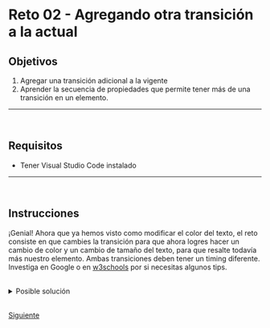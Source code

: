 # Reto 02 - Agregando otra transición a la actual

## Objetivos
1. Agregar una transición adicional a la vigente
2. Aprender la secuencia de propiedades que permite tener más de una transición en un elemento.

---
<br/>

## Requisitos
- Tener Visual Studio Code instalado

---
<br/>

## Instrucciones


¡Genial! Ahora que ya hemos visto como modificar el color del texto, el reto consiste en que cambies la transición para que ahora logres hacer un cambio de color y un cambio de tamaño del texto, para que resalte todavía más nuestro elemento. Ambas transiciones deben tener un timing diferente. Investiga en Google o en [w3schools](https://www.w3schools.com/css/css3_transitions.asp) por si necesitas algunos tips.

<br/>

<details>
  <summary>Posible solución</summary>

  <br/>

La solución consiste en agregar a la propiedad `transition` la propiedad que necesitamos modificar.

Vamos a agregar esas propiedades extra en nuestro código:

```css
  .feature__title {
    margin-top: 50px;
    font-weight: 500;
    font-size: 24px;
    font-family: 'Open Sans',sans-serif;
    margin-bottom: 35px;
    text-decoration: none;
    text-shadow: #025157 1px 1px 2px;
    transition: color .3s ease-in-out;

    &:hover {
      color:#67b54b;
    }
  }
```

::Pro-tip ¿Puedes agregar más transiciones en una sola línea? Intenta hacerlo con más propiedades en la línea de `transition`, pero puedes usar `transition: all ...` si el intervalo de tiempo es el mismo para todas las transiciones.

<br/>
</details>

<br/>

[Siguiente](../reto-03/README.md)